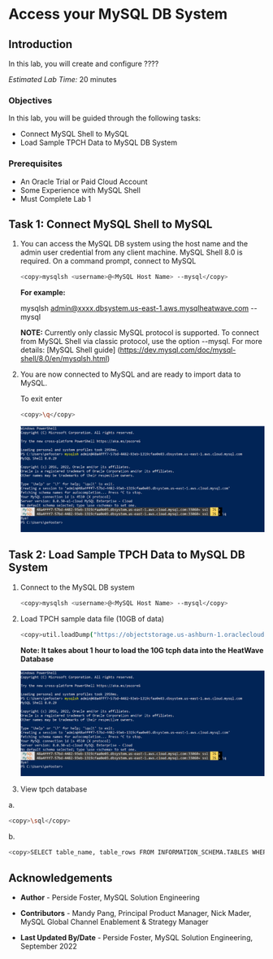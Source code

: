 # Access your MySQL DB System

## Introduction

In this lab, you will create and configure ????

_Estimated Lab Time:_ 20 minutes

### Objectives

In this lab, you will be guided through the following tasks:

- Connect MySQL Shell to MySQL
- Load Sample TPCH Data to MySQL DB System

### Prerequisites

- An Oracle Trial or Paid Cloud Account
- Some Experience with MySQL Shell
- Must Complete Lab 1

## Task 1: Connect MySQL Shell to MySQL

1. You can access the MySQL DB system using the host name and the admin user
credential from any client machine. MySQL Shell 8.0 is required. On a command
prompt, connect to MySQL

    ```bash
    <copy>mysqlsh <username>@<MySQL Host Name> --mysql</copy>
    ```

    **For example:**

    mysqlsh admin@xxxx.dbsystem.us-east-1.aws.mysqlheatwave.com --mysql

    **NOTE:** Currently only classic MySQL protocol is supported. To connect from
    MySQL Shell via classic protocol, use the option --mysql. For more details:
    [MySQL Shell guide] (<https://dev.mysql.com/doc/mysql-shell/8.0/en/mysqlsh.html>)

2. You are now connected to MySQL and are ready to import data to MySQL.

    To exit enter

    ```bash
    <copy>\q</copy>
    ```

    ![CONNECT](./images/mysqlshellloginexit.png "mysql shell login exit")

## Task 2: Load Sample TPCH Data to MySQL DB System

1. Connect to the MySQL DB system

    ```bash
    <copy>mysqlsh <username>@<MySQL Host Name> --mysql</copy>
    ```

2. Load TPCH sample data file (10GB of data)

     ```bash
    <copy>util.loadDump("https://objectstorage.us-ashburn-1.oraclecloud.com/p/BJkZ0Es0tvt0O_19is3tu2XeYLraZ6NQ2ZqjbFFW0DxjvIrSIkxVRTZC3phsY_eD/n/idazzjlcjqzj/b/tpch_1024/o/tpch_1024/",{progressFile: "progress.json",threads: 16})</copy>
    ```

    **Note: It takes about 1  hour to load the 10G  tcph data  into the HeatWave Database**

    ![CONNECT](./images/mysqlshellloginexit.png "mysql shell login exit")


3. View tpch database

a.

```bash
<copy>\sql</copy>
```

b.

```bash
<copy>SELECT table_name, table_rows FROM INFORMATION_SCHEMA.TABLES WHERE TABLE_SCHEMA = 'tpch';</copy>
```

## Acknowledgements

- **Author** - Perside Foster, MySQL Solution Engineering

- **Contributors** - Mandy Pang, Principal Product Manager,
Nick Mader, MySQL Global Channel Enablement & Strategy Manager
- **Last Updated By/Date** - Perside Foster, MySQL Solution Engineering, September 2022
